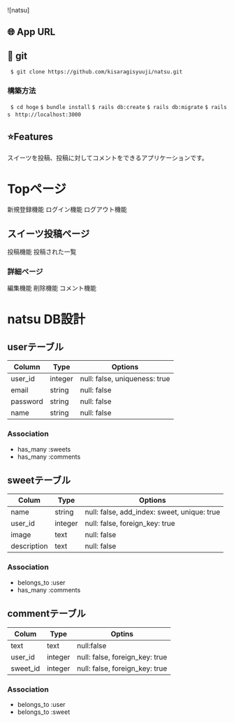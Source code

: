 ![natsu]

## 🌐 App URL

### 

## 💬 git
` $ git clone https://github.com/kisaragisyuuji/natsu.git`
### 構築方法
` $ cd hoge`
` $ bundle install `
` $ rails db:create `
` $ rails db:migrate `
` $ rails s `
`  http://localhost:3000 `

## ⭐️Features

<p>スイーツを投稿、投稿に対してコメントをできるアプリケーションです。</p>
<h1> Topページ</h1>
<p>新規登録機能 ログイン機能 ログアウト機能 </p>
<h2>スイーツ投稿ページ</h2>
<p>投稿機能 投稿された一覧</p>
<h3>詳細ページ</h3>
<p>編集機能 削除機能 コメント機能</p>


# natsu DB設計

## userテーブル
|Column|Type|Options|
|------|----|-------|
|user_id|integer|null: false, uniqueness: true|
|email|string|null: false|
|password|string|null: false|
|name|string|null: false|

### Association
- has_many :sweets
- has_many :comments

## sweetテーブル
|Colum|Type|Options|
|-----|----|-------|
|name|string|null: false, add_index: sweet, unique: true|
|user_id|integer|null: false, foreign_key: true|
|image|text|null: false|
|description|text|null: false|

### Association
- belongs_to :user
- has_many :comments

## commentテーブル
|Colum|Type|Optins|
|-----|----|------|
|text|text|null:false|
|user_id|integer|null: false, foreign_key: true|
|sweet_id|integer|null: false, foreign_key: true|

### Association
- belongs_to :user
- belongs_to :sweet

